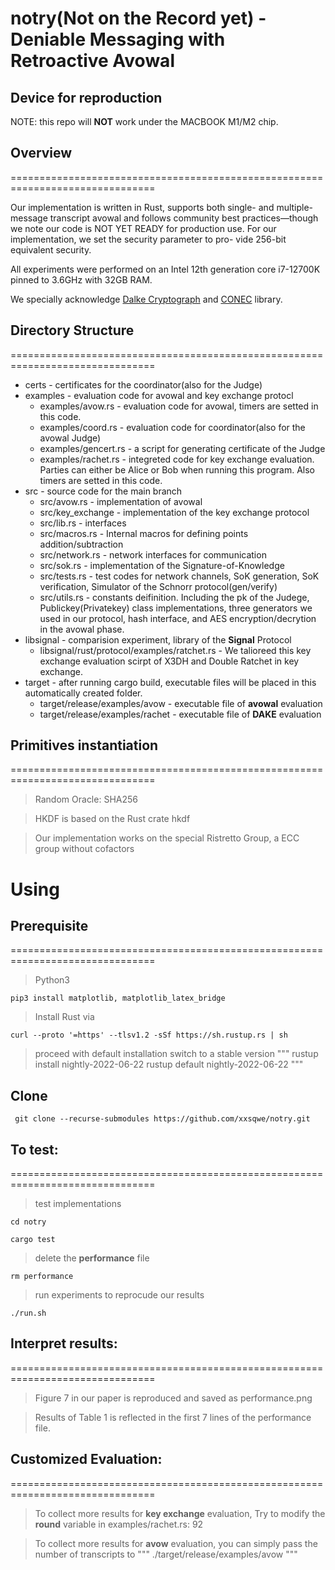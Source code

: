 # notry(Not on the Record yet) - Deniable Messaging with Retroactive Avowal

## Device for reproduction
NOTE: this repo will **NOT** work under the MACBOOK M1/M2 chip. 

## Overview
===============================================================================

Our implementation is written in Rust, supports both single- and
multiple-message transcript avowal and follows community best
practices—though we note our code is NOT YET READY for production
use. For our implementation, we set the security parameter to pro-
vide 256-bit equivalent security. 

All experiments were performed on an Intel 12th generation core i7-12700K pinned to 3.6GHz with
32GB RAM.

We specially acknowledge [Dalke Cryptograph](http://dalek.rs/#home) and [CONEC](https://github.com/kwantam/conec) library.

## Directory Structure
===============================================================================
- certs - certificates for the coordinator(also for the Judge)
-  examples - evaluation code for avowal and key exchange protocl
     - examples/avow.rs - evaluation code for avowal, timers are setted in this code.
     - examples/coord.rs - evaluation code for coordinator(also for the avowal Judge)
     - examples/gencert.rs - a script for generating certificate of the Judge
     - examples/rachet.rs - integreted code for key exchange evaluation. Parties can either be Alice or Bob when running this program. Also timers are setted in this code.
- src - source code for the main branch
     - src/avow.rs - implementation of avowal
     - src/key_exchange - implementation of the key exchange protocol
     - src/lib.rs - interfaces
     - src/macros.rs - Internal macros for defining points addition/subtraction
     - src/network.rs - network interfaces for communication
     - src/sok.rs - implementation of the Signature-of-Knowledge
     - src/tests.rs - test codes for network channels, SoK generation, SoK verification, Simulator of the Schnorr protocol(gen/verify)
     - src/utils.rs - constants deifinition. Including the pk of the Judege, Publickey(Privatekey) class implementations, three generators we used in our protocol, hash interface, and AES encryption/decrytion in the avowal phase.
- libsignal - comparision experiment, library of the **Signal** Protocol
     - libsignal/rust/protocol/examples/ratchet.rs - We talioreed this key exchange evaluation scirpt of X3DH and Double Ratchet in key exchange.
- target - after running cargo build, executable files will be placed in this automatically created folder.
     - target/release/examples/avow - executable file of **avowal** evaluation
     - target/release/examples/rachet - executable file of **DAKE** evaluation

## Primitives instantiation
===============================================================================

> Random Oracle: SHA256

> HKDF is based on the Rust crate hkdf

> Our implementation works on the special Ristretto Group, a ECC group without cofactors
# Using
## Prerequisite
===============================================================================

> Python3

```
pip3 install matplotlib, matplotlib_latex_bridge
``` 

> Install Rust via 
```
curl --proto '=https' --tlsv1.2 -sSf https://sh.rustup.rs | sh
```
> proceed with default installation
> switch to a stable version
"""
rustup install nightly-2022-06-22
rustup default nightly-2022-06-22
"""
## Clone
```
 git clone --recurse-submodules https://github.com/xxsqwe/notry.git
```
## To test:
===============================================================================


> test implementations
```
cd notry

cargo test
```
> delete the  **performance** file
```
rm performance
```
> run experiments to reprocude our results 
```
./run.sh
```

## Interpret results:
===============================================================================
> Figure 7 in our paper is reproduced and saved as performance.png

> Results of Table 1 is reflected in the first 7 lines of the performance file.

## Customized Evaluation:
===============================================================================
> To collect more results for **key exchange** evaluation, Try to modify the **round** variable in examples/rachet.rs: 92

> To collect more results for **avow** evaluation, you can simply pass the number of transcripts to 
"""
./target/release/examples/avow <number of scripts>
"""
